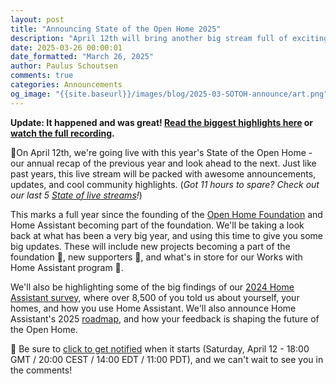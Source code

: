 ```yaml
---
layout: post
title: "Announcing State of the Open Home 2025"
description: "April 12th will bring another big stream full of exciting updates and announcements."
date: 2025-03-26 00:00:01
date_formatted: "March 26, 2025"
author: Paulus Schoutsen
comments: true
categories: Announcements
og_image: "{{site.baseurl}}/images/blog/2025-03-SOTOH-announce/art.png"
---
```

<lite-youtube videoid="o4Vctz1_KYE" videotitle="State of the Open Home 2025"></lite-youtube>

**Update: It happened and was great! [Read the biggest highlights here](/blog/2025/04/16/state-of-the-open-home-recap/) or [watch the full recording](https://www.youtube.com/watch?v=o4Vctz1_KYE).**

🚨On April 12th, we're going live with this year's State of the Open Home - our annual recap of the previous year and look ahead to the next. Just like past years, this live stream will be packed with awesome announcements, updates, and cool community highlights. (*Got 11 hours to spare? Check out our last 5 [State of live streams](https://www.youtube.com/playlist?list=PLKsVm4cWHDQBtg2CwzJVoCvx4Mc2yTy7C)!*)

This marks a full year since the founding of the [Open Home Foundation](https://www.openhomefoundation.org/) and Home Assistant becoming part of the foundation. We'll be taking a look back at what has been a very big year, and using this time to give you some big updates. These will include new projects becoming a part of the foundation 🚀, new supporters 🎉, and what's in store for our Works with Home Assistant program 🤝.

We'll also be highlighting some of the big findings of our [2024 Home Assistant survey](/blog/2024/12/16/community-survey-2024/), where over 8,500 of you told us about yourself, your homes, and how you use Home Assistant. We'll also announce Home Assistant's 2025 [roadmap](/blog/categories/roadmap/), and how your feedback is shaping the future of the Open Home.

🔔 Be sure to [click to get notified](https://www.youtube.com/watch?v=o4Vctz1_KYE) when it starts (Saturday, April 12 - 18:00 GMT / 20:00 CEST / 14:00 EDT / 11:00 PDT), and we can't wait to see you in the comments!
